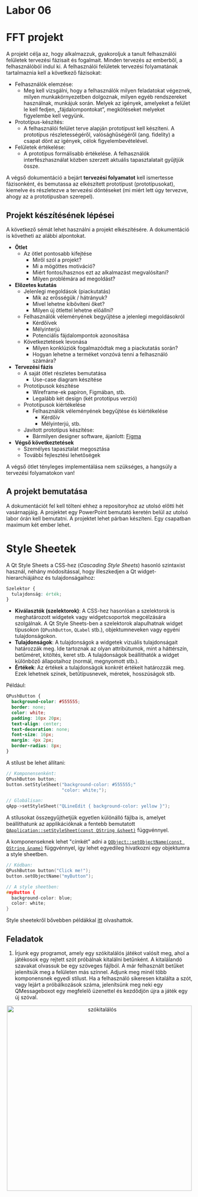 # Labor 06

# FFT projekt

A projekt célja az, hogy alkalmazzuk, gyakoroljuk a tanult felhasználói felületek tervezési fázisait és fogalmait. Minden tervezés az emberből, a felhasználóból indul ki. A felhasználói felületek tervezési folyamatának tartalmaznia kell a következő fázisokat:

- Felhasználók elemzése:
  - Meg kell vizsgálni, hogy a felhasználók milyen feladatokat végeznek, milyen munkakörnyezetben dolgoznak, milyen egyéb rendszereket használnak, munkájuk során. Melyek az igények, amelyeket a felület le kell fedjen, „fájdalompontokat”, megkötéseket melyeket figyelembe kell vegyünk.
- Prototípus-készítés:
  - A felhasználói felület terve alapján prototípust kell készíteni. A prototípus részletességéről, valósághűségéről (ang. fidelity) a csapat dönt az igények, célok figyelembevételével.
- Felületek értékelése:
  - A prototípus formálisabb értékelése. A felhasználók interfészhasználat közben szerzett aktuális tapasztalatait gyűjtjük össze.

A végső dokumentáció a bejárt **tervezési folyamatot** kell ismertesse fázisonként, és bemutassa az elkészített prototípust (prototípusokat), kiemelve és részletezve a tervezési döntéseket (mi miért lett úgy tervezve, ahogy az a prototípusban szerepel).

## Projekt készítésének lépései

A következő sémát lehet használni a projekt elkészítésére. A dokumentáció is követheti az alábbi alpontokat.

- **Ötlet**
  - Az ötlet pontosabb kifejtése
    - Miről szól a projekt?
    - Mi a mögöttes motiváció?
    - Miért fontos/hasznos ezt az alkalmazást megvalósítani?
    - Milyen problémára ad megoldást?
- **Előzetes kutatás**
  - Jelenlegi megoldások (piackutatás)
    - Mik az erősségük / hátrányuk?
    - Mivel lehetne kibővíteni őket?
    - Milyen új ötlettel lehetne előállni?
  - Felhasználók véleményének begyűjtése a jelenlegi megoldásokról
    - Kérdőívek
    - Mélyinterjú
    - Potenciális fájdalompontok azonosítása
  - Következtetések levonása
    - Milyen konklúziók fogalmazódtak meg a piackutatás során?
    - Hogyan lehetne a terméket vonzóvá tenni a felhasználó számára?
- **Tervezési fázis**
  - A saját ötlet részletes bemutatása
    - Use-case diagram készítése
  - Prototípusok készítése
    - Wireframe-ek papíron, Figmában, stb.
    - Legalább két design (két prototípus verzió)
  - Prototípusok kiértékelése
    - Felhasználók véleményének begyűjtése és kiértékelése
      - Kérdőív
      - Mélyinterjú, stb.
  - Javított prototípus készítése:
    - Bármilyen designer software, ájanlott: [Figma](https://figma.com)
- **Végső következtetések**
  - Személyes tapasztalat megosztása
  - További fejlesztési lehetőségek

A végső ötlet tényleges implementálása nem szükséges, a hangsúly a tervezési folyamatokon van!

## A projekt bemutatása

A dokumentációt fel kell tölteni ehhez a repositoryhoz az utolsó előtti hét vasárnapjáig. A projektet egy PowerPoint bemutató keretén belül az utolsó labor órán kell bemutatni. A projektet lehet párban készíteni. Egy csapatban maximum két ember lehet.

# Style Sheetek

A Qt Style Sheets a CSS-hez (_Cascading Style Sheets_) hasonló szintaxist használ, néhány módosítással, hogy illeszkedjen a Qt widget-hierarchiájához és tulajdonságaihoz:

```css
Szelektor {
  tulajdonság: érték;
}
```

- **Kiválasztók (szelektorok)**: A CSS-hez hasonlóan a szelektorok is meghatározott widgetek vagy widgetcsoportok megcélzására szolgálnak. A Qt Style Sheets-ben a szelektorok alapulhatnak widget típusokon (`QPushButton`, `QLabel` stb.), objektumneveken vagy egyéni tulajdonságokon.
- **Tulajdonságok**: A tulajdonságok a widgetek vizuális tulajdonságait határozzák meg. Ide tartoznak az olyan attribútumok, mint a háttérszín, betűméret, kitöltés, keret stb. A tulajdonságok beállíthatók a widget különböző állapotaihoz (normál, megnyomott stb.).
- **Értékek**: Az értékek a tulajdonságok konkrét értékeit határozzák meg. Ezek lehetnek színek, betűtípusnevek, méretek, hosszúságok stb.

Például:

```css
QPushButton {
  background-color: #555555;
  border: none;
  color: white;
  padding: 10px 20px;
  text-align: center;
  text-decoration: none;
  font-size: 16px;
  margin: 4px 2px;
  border-radius: 8px;
}
```

A stílust be lehet állítani:

```cpp
// Komponensenként:
QPushButton button;
button.setStyleSheet("background-color: #555555;"
                     "color: white;");

// Globálisan:
qApp->setStyleSheet("QLineEdit { background-color: yellow }");
```

A stílusokat összegyűjthetjük egyetlen különálló fájlba is, amelyet beállíthatunk az applikációknak a fentebb bemutatott [`QApplication::setStyleSheet(const QString &sheet)`](https://doc.qt.io/qt-6/qapplication.html#styleSheet-prop) függvénnyel.

A komponenseknek lehet "címkét" adni a [`QObject::setObjectName(const QString &name)`](https://doc.qt.io/qt-6/qobject.html#setObjectName) függvénnyel, így lehet egyedileg hivatkozni egy objektumra a style sheetben.

```cpp
// Kódban:
QPushButton button("Click me!");
button.setObjectName("myButton");

// A style sheetben:
#myButton {
  background-color: blue;
  color: white;
}
```

Style sheetekről bővebben példákkal [itt](https://doc.qt.io/qt-6/stylesheet-examples.html) olvashattok.

## Feladatok

1. Írjunk egy programot, amely egy szókitalálós játékot valósít meg, ahol a játékosok egy rejtett szót próbálnak kitalálni betűnként. A kitalálandó szavakat olvassuk be egy szöveges fájlból. A már felhasznált betűket jelenítsük meg a felületen más színnel. Adjunk meg minél több komponensnek egyedi stílust. Ha a felhasználó sikeresen kitalálta a szót, vagy lejárt a próbálkozások száma, jelenítsünk meg neki egy QMessageboxot egy megfelelő üzenettel és kezdődjön újra a játék egy új szóval.

<p align="center">
  <img width="500" src="https://i.imgur.com/FqEAIHp.png" alt="szókitalálós"/>
</p>
